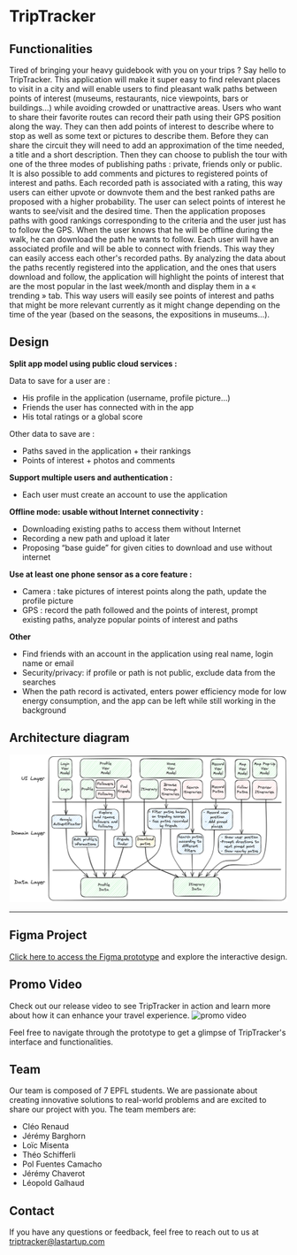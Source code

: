 # TripTracker

## Functionalities 

Tired of bringing your heavy guidebook with you on your trips ? Say hello to TripTracker. This application will make it super easy to find relevant places to visit in a city and will enable users to find pleasant walk paths between points of interest (museums, restaurants, nice viewpoints, bars or buildings…) while avoiding crowded or unattractive areas. 
Users who want to share their favorite routes can record their path using their GPS position along the way. They can then add points of interest to describe where to stop as well as some text or pictures to describe them. Before they can share the circuit they will need to add an approximation of the time needed, a title and a short description. Then they can choose to publish the tour with one of the three modes of publishing paths : private, friends only or public. It is also possible to add comments and pictures to registered points of interest and paths. Each recorded path is associated with a rating, this way users can either upvote or downvote them and the best ranked paths are proposed with a higher probability.
The user can select points of interest he wants to see/visit and the desired time. Then the application proposes paths with good rankings corresponding to the criteria and the user just has to follow the GPS. When the user knows that he will be offline during the walk, he can download the path he wants to follow. Each user will have an associated profile and will be able to connect with friends. This way they can easily access each other's recorded paths.
By analyzing the data about the paths recently registered into the application, and the ones that users download and follow, the application will highlight the points of interest that are the most popular in the last week/month and display them in a « trending » tab. This way users will easily see points of interest and paths that might be more relevant currently as it might change depending on the time of the year (based on the seasons, the expositions in museums…).

## Design

**Split app model using public cloud services :**

Data to save for a user are :
- His profile in the application (username, profile picture…)
- Friends the user has connected with in the app
- His total ratings or a global score
  
Other data to save are :
- Paths saved in the application + their rankings
- Points of interest + photos and comments 

**Support multiple users and authentication :**

- Each user must create an account to use the application

**Offline mode: usable without Internet connectivity :**

- Downloading existing paths to access them without Internet
- Recording a new path and upload it later
- Proposing “base guide” for given cities to download and use without internet  

**Use at least one phone sensor as a core feature :**

- Camera : take pictures of interest points along the path, update the profile picture
- GPS : record the path followed and the points of interest, prompt existing paths, analyze popular points of interest and paths

**Other**

- Find friends with an account in the application using real name, login name or email
- Security/privacy: if profile or path is not public, exclude data from the searches 
- When the path record is activated, enters power efficiency mode for low energy consumption, and the app can be left while still working in the background

## Architecture diagram

![architecture_diagram](/resources/architecture_diagram.png)

---


## Figma Project

[Click here to access the Figma prototype](https://www.figma.com/file/mz89h5wBUL7VgwNr0ck3ol/TripTracker?type=design&node-id=0%3A1&mode=design&t=lfFxVepbbW9RYcwM-1) and explore the interactive design.

## Promo Video

Check out our release video to see TripTracker in action and learn more about how it can enhance your travel experience. ![promo video](https://github.com/EPFL-SwEnt-2024-LaStartUp/TripTracker/assets/67064193/5cf0cba2-50b5-4268-8a25-1d0547fa44ea) 

Feel free to navigate through the prototype to get a glimpse of TripTracker's interface and functionalities.


## Team
Our team is composed of 7 EPFL students. We are passionate about creating innovative solutions to real-world problems and are excited to share our project with you.
The team members are:
- Cléo Renaud 
- Jérémy Barghorn
- Loïc Misenta
- Théo Schifferli
- Pol Fuentes Camacho
- Jérémy Chaverot
- Léopold Galhaud

## Contact
If you have any questions or feedback, feel free to reach out to us at
triptracker@lastartup.com